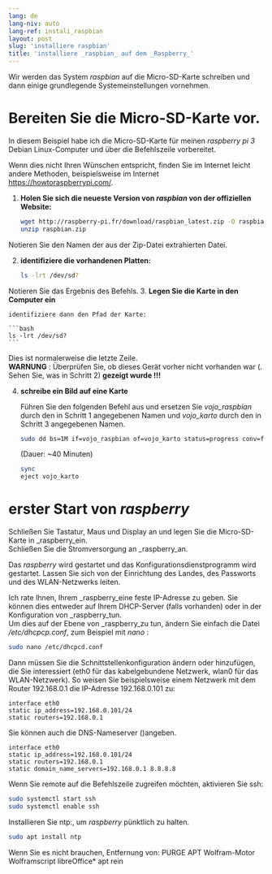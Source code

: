```yaml
---
lang: de
lang-niv: auto
lang-ref: instali_raspbian
layout: post
slug: 'installiere raspbian'
title: 'installiere _raspbian_ auf dem _Raspberry_'
---
```


Wir werden das System _raspbian_ auf die Micro-SD-Karte schreiben und dann einige grundlegende Systemeinstellungen vornehmen. 


# Bereiten Sie die Micro-SD-Karte vor.

In diesem Beispiel habe ich die Micro-SD-Karte für meinen _raspberry pi 3_ Debian Linux-Computer und über die Befehlszeile vorbereitet.

Wenn dies nicht Ihren Wünschen entspricht, finden Sie im Internet leicht andere Methoden, beispielsweise im Internet <https://howtoraspberrypi.com/>.

 1. **Holen Sie sich die neueste Version von _raspbian_ von der offiziellen Website:**



    ```bash
    wget http://raspberry-pi.fr/download/raspbian_latest.zip -O raspbian.zip
    unzip raspbian.zip
    ```
Notieren Sie den Namen der aus der Zip-Datei extrahierten Datei.
    
 2. **identifiziere die vorhandenen Platten:**


    
    ```bash
    ls -lrt /dev/sd?
    ```
Notieren Sie das Ergebnis des Befehls.
3. **Legen Sie die Karte in den Computer ein**
    
    identifiziere dann den Pfad der Karte:
    
    ```bash
    ls -lrt /dev/sd?
    ```
Dies ist normalerweise die letzte Zeile.  
    **WARNUNG** : Überprüfen Sie, ob dieses Gerät vorher nicht vorhanden war \(. Sehen Sie, was in Schritt 2\) **gezeigt wurde !!!**

 4. **schreibe ein Bild auf eine Karte**



    Führen Sie den folgenden Befehl aus und ersetzen Sie _vojo\_raspbian_ durch den in Schritt 1 angegebenen Namen und _vojo\_karto_ durch den in Schritt 3 angegebenen Namen.
    
    ```bash
    sudo dd bs=1M if=vojo_raspbian of=vojo_karto status=progress conv=fsync
    ```
    (Dauer: ~40 Minuten)
    
    ```bash
    sync
    eject vojo_karto
    ``` 


# erster Start von _raspberry_
Schließen Sie Tastatur, Maus und Display an und legen Sie die Micro-SD-Karte in _raspberry_ein.  
Schließen Sie die Stromversorgung an _raspberry_an.

Das _raspberry_ wird gestartet und das Konfigurationsdienstprogramm wird gestartet. Lassen Sie sich von der Einrichtung des Landes, des Passworts und des WLAN-Netzwerks leiten.

Ich rate Ihnen, Ihrem _raspberry_eine feste IP-Adresse zu geben. Sie können dies entweder auf Ihrem DHCP-Server (falls vorhanden) oder in der Konfiguration von _raspberry_tun.  
Um dies auf der Ebene von _raspberry_zu tun, ändern Sie einfach die Datei _/etc/dhcpcp.conf_, zum Beispiel mit _nano_ :

```bash
sudo nano /etc/dhcpcd.conf
```

Dann müssen Sie die Schnittstellenkonfiguration ändern oder hinzufügen, die Sie interessiert (eth0 für das kabelgebundene Netzwerk, wlan0 für das WLAN-Netzwerk). So weisen Sie beispielsweise einem Netzwerk mit dem Router 192.168.0.1 die IP-Adresse 192.168.0.101 zu:

```
interface eth0
static ip_address=192.168.0.101/24
static routers=192.168.0.1
```
Sie können auch die DNS-Nameserver ()angeben. 

```
interface eth0
static ip_address=192.168.0.101/24
static routers=192.168.0.1
static domain_name_servers=192.168.0.1 8.8.8.8
```
Wenn Sie remote auf die Befehlszeile zugreifen möchten, aktivieren Sie ssh:

```bash
sudo systemctl start ssh
sudo systemctl enable ssh
```

Installieren Sie ntp:, um _raspberry_ pünktlich zu halten.

```bash
sudo apt install ntp
```

Wenn Sie es nicht brauchen, Entfernung von:
PURGE APT Wolfram-Motor Wolframscript libreOffice*
apt rein
